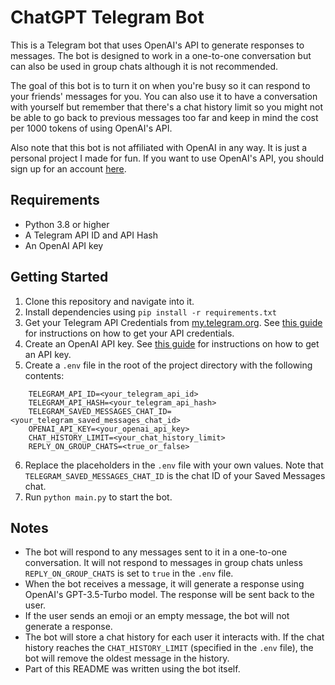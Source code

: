 # ChatGPT Telegram Bot

This is a Telegram bot that uses OpenAI's API to generate responses to messages. The bot is designed to work in a one-to-one conversation but can also be used in group chats although it is not recommended.

The goal of this bot is to turn it on when you're busy so it can respond to your friends' messages for you. You can also use it to have a conversation with yourself but remember that there's a chat history limit so you might not be able to go back to previous messages too far and keep in mind the cost per 1000 tokens of using OpenAI's API.

Also note that this bot is not affiliated with OpenAI in any way. It is just a personal project I made for fun. If you want to use OpenAI's API, you should sign up for an account [here](https://openai.com/).

## Requirements

- Python 3.8 or higher
- A Telegram API ID and API Hash
- An OpenAI API key

## Getting Started

1. Clone this repository and navigate into it.
2. Install dependencies using `pip install -r requirements.txt`
3. Get your Telegram API Credentials from [my.telegram.org](https://my.telegram.org). See [this guide](https://core.telegram.org/api/obtaining_api_id) for instructions on how to get your API credentials.
4. Create an OpenAI API key. See [this guide](https://beta.openai.com/docs/quickstart) for instructions on how to get an API key.
5. Create a `.env` file in the root of the project directory with the following contents:

```
    TELEGRAM_API_ID=<your_telegram_api_id>
    TELEGRAM_API_HASH=<your_telegram_api_hash>
    TELEGRAM_SAVED_MESSAGES_CHAT_ID=<your_telegram_saved_messages_chat_id>
    OPENAI_API_KEY=<your_openai_api_key>
    CHAT_HISTORY_LIMIT=<your_chat_history_limit>
    REPLY_ON_GROUP_CHATS=<true_or_false>
```
6. Replace the placeholders in the `.env` file with your own values. Note that `TELEGRAM_SAVED_MESSAGES_CHAT_ID` is the chat ID of your Saved Messages chat.
7. Run `python main.py` to start the bot.

## Notes

- The bot will respond to any messages sent to it in a one-to-one conversation. It will not respond to messages in group chats unless `REPLY_ON_GROUP_CHATS` is set to `true` in the `.env` file.
- When the bot receives a message, it will generate a response using OpenAI's GPT-3.5-Turbo model. The response will be sent back to the user.
- If the user sends an emoji or an empty message, the bot will not generate a response.
- The bot will store a chat history for each user it interacts with. If the chat history reaches the `CHAT_HISTORY_LIMIT` (specified in the `.env` file), the bot will remove the oldest message in the history.
- Part of this README was written using the bot itself.